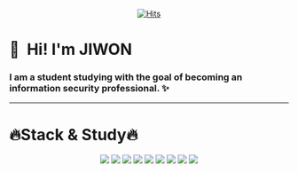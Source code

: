 <div align=center>
  
  [![Hits](https://hits.seeyoufarm.com/api/count/incr/badge.svg?url=https%3A%2F%2Fgithub.com%2FCHIMITA%2FCHIMITA&count_bg=%237DB0CD&title_bg=%23D3A5A5&icon=&icon_color=%23E7E7E7&title=hits&edge_flat=false)](https://hits.seeyoufarm.com)
  
</div>

  # 👋&nbsp; Hi! I'm JIWON
  ### I am a student studying with the goal of becoming an __information__ __security__ __professional.__ ✨
--------

# &#128293;Stack & Study&#128293;

<div align=center>
  <p>
    <img src="https://img.shields.io/badge/Android-3DDC84?style=flat&logo=Android&logoColor=white"/>
    <img src="https://img.shields.io/badge/Python-3766AB?style=flat&logo=Python&logoColor=white"/>
    <img src="https://img.shields.io/badge/C-A8B9CC?style=flat&logo=C&logoColor=white"/>
    <img src="https://img.shields.io/badge/Java-007396?style=flat&logo=Java&logoColor=white"/>
    <img src="https://img.shields.io/badge/HTML5-E34F26?style=flat&logo=HTML5&logoColor=white"/>
    <img src="https://img.shields.io/badge/CSS3-1572B6?style=flat&logo=CSS3&logoColor=white"/>
    <img src="https://img.shields.io/badge/Linux-FCC624?style=flat&logo=Linux&logoColor=white"/>
    <img src="https://img.shields.io/badge/Kali_Linux-557C94?style=flat&logo=Kali_Linux&logoColor=white"/>
    <img src="https://img.shields.io/badge/Wireshark-1679A7?style=flat&logo=Wireshark&logoColor=white"/>
    
  </p>
  


</div>

